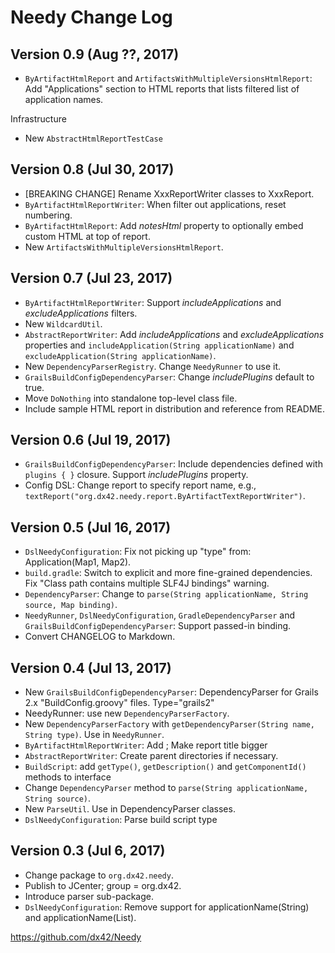 # Needy Change Log

Version 0.9 (Aug ??, 2017)
--------------------------------------------------
- `ByArtifactHtmlReport` and `ArtifactsWithMultipleVersionsHtmlReport`: Add "Applications" section to HTML reports that lists filtered list of application names.

Infrastructure
- New `AbstractHtmlReportTestCase`


Version 0.8 (Jul 30, 2017)
--------------------------------------------------
- [BREAKING CHANGE] Rename XxxReportWriter classes to XxxReport.
- `ByArtifactHtmlReportWriter`: When filter out applications, reset numbering.
- `ByArtifactHtmlReport`: Add *notesHtml* property to optionally embed custom HTML at top of report.
- New `ArtifactsWithMultipleVersionsHtmlReport`.


Version 0.7 (Jul 23, 2017)
--------------------------------------------------
- `ByArtifactHtmlReportWriter`: Support *includeApplications* and *excludeApplications* filters.
- New `WildcardUtil`.
- `AbstractReportWriter`: Add *includeApplications* and *excludeApplications* properties and `includeApplication(String applicationName)` and `excludeApplication(String applicationName)`.
- New `DependencyParserRegistry`. Change `NeedyRunner` to use it.
- `GrailsBuildConfigDependencyParser`: Change *includePlugins* default to true.
- Move `DoNothing` into standalone top-level class file.
- Include sample HTML report in distribution and reference from README.


Version 0.6 (Jul 19, 2017)
--------------------------------------------------
- `GrailsBuildConfigDependencyParser`: Include dependencies defined with `plugins { }` closure. Support *includePlugins* property.
- Config DSL: Change report to specify report name, e.g., `textReport("org.dx42.needy.report.ByArtifactTextReportWriter")`.


Version 0.5 (Jul 16, 2017)
--------------------------------------------------
- `DslNeedyConfiguration`: Fix not picking up "type" from: Application(Map1, Map2).
- `build.gradle`: Switch to explicit and more fine-grained dependencies. Fix "Class path contains multiple SLF4J bindings" warning.
- `DependencyParser`: Change to `parse(String applicationName, String source, Map binding)`.
- `NeedyRunner`, `DslNeedyConfiguration`, `GradleDependencyParser` and `GrailsBuildConfigDependencyParser`: Support passed-in binding.
- Convert CHANGELOG to Markdown.


Version 0.4 (Jul 13, 2017)
--------------------------------------------------
- New `GrailsBuildConfigDependencyParser`: DependencyParser for Grails 2.x "BuildConfig.groovy" files. Type="grails2"
- NeedyRunner: use new `DependencyParserFactory`.
- New `DependencyParserFactory` with `getDependencyParser(String name, String type)`. Use in `NeedyRunner`.
- `ByArtifactHtmlReportWriter`: Add <meta http-equiv="Content-Type" content="text/html">; Make report title bigger
- `AbstractReportWriter`: Create parent directories if necessary.
- `BuildScript`: add `getType()`, `getDescription()` and `getComponentId()` methods to interface
- Change `DependencyParser` method to `parse(String applicationName, String source)`.
- New `ParseUtil`. Use in DependencyParser classes.
- `DslNeedyConfiguration`: Parse build script type


Version 0.3 (Jul 6, 2017)
--------------------------------------------------
- Change package to `org.dx42.needy`.
- Publish to JCenter; group = org.dx42.
- Introduce parser sub-package.
- `DslNeedyConfiguration`: Remove support for applicationName(String) and applicationName(List<String>).

<https://github.com/dx42/Needy>
